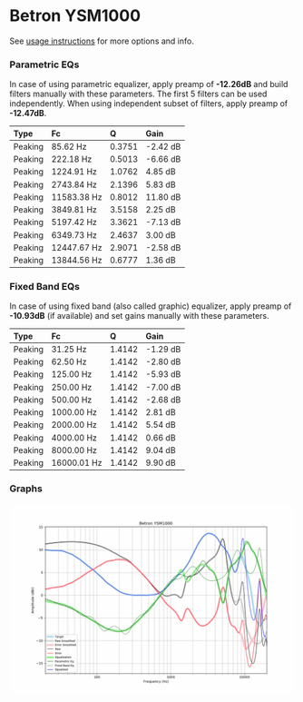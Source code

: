 # Betron YSM1000
See [usage instructions](https://github.com/jaakkopasanen/AutoEq#usage) for more options and info.

### Parametric EQs
In case of using parametric equalizer, apply preamp of **-12.26dB** and build filters manually
with these parameters. The first 5 filters can be used independently.
When using independent subset of filters, apply preamp of **-12.47dB**.

| Type    | Fc          |      Q | Gain     |
|:--------|:------------|:-------|:---------|
| Peaking | 85.62 Hz    | 0.3751 | -2.42 dB |
| Peaking | 222.18 Hz   | 0.5013 | -6.66 dB |
| Peaking | 1224.91 Hz  | 1.0762 | 4.85 dB  |
| Peaking | 2743.84 Hz  | 2.1396 | 5.83 dB  |
| Peaking | 11583.38 Hz | 0.8012 | 11.80 dB |
| Peaking | 3849.81 Hz  | 3.5158 | 2.25 dB  |
| Peaking | 5197.42 Hz  | 3.3621 | -7.13 dB |
| Peaking | 6349.73 Hz  | 2.4637 | 3.00 dB  |
| Peaking | 12447.67 Hz | 2.9071 | -2.58 dB |
| Peaking | 13844.56 Hz | 0.6777 | 1.36 dB  |

### Fixed Band EQs
In case of using fixed band (also called graphic) equalizer, apply preamp of **-10.93dB**
(if available) and set gains manually with these parameters.

| Type    | Fc          |      Q | Gain     |
|:--------|:------------|:-------|:---------|
| Peaking | 31.25 Hz    | 1.4142 | -1.29 dB |
| Peaking | 62.50 Hz    | 1.4142 | -2.80 dB |
| Peaking | 125.00 Hz   | 1.4142 | -5.93 dB |
| Peaking | 250.00 Hz   | 1.4142 | -7.00 dB |
| Peaking | 500.00 Hz   | 1.4142 | -2.68 dB |
| Peaking | 1000.00 Hz  | 1.4142 | 2.81 dB  |
| Peaking | 2000.00 Hz  | 1.4142 | 5.54 dB  |
| Peaking | 4000.00 Hz  | 1.4142 | 0.66 dB  |
| Peaking | 8000.00 Hz  | 1.4142 | 9.04 dB  |
| Peaking | 16000.01 Hz | 1.4142 | 9.90 dB  |

### Graphs
![](./Betron%20YSM1000.png)